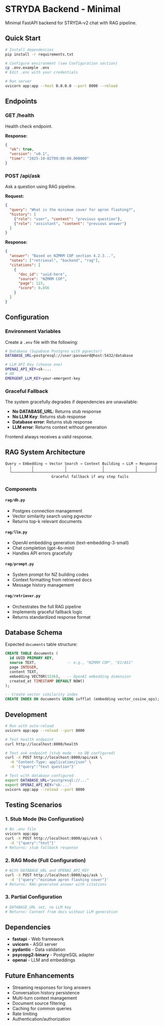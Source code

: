# STRYDA Backend - Minimal

Minimal FastAPI backend for STRYDA-v2 chat with RAG pipeline.

## Quick Start

```bash
# Install dependencies
pip install -r requirements.txt

# Configure environment (see Configuration section)
cp .env.example .env
# Edit .env with your credentials

# Run server
uvicorn app:app --host 0.0.0.0 --port 8000 --reload
```

## Endpoints

### GET /health
Health check endpoint.

**Response:**
```json
{
  "ok": true,
  "version": "v0.1",
  "time": "2025-10-02T09:00:00.000000"
}
```

### POST /api/ask
Ask a question using RAG pipeline.

**Request:**
```json
{
  "query": "What is the minimum cover for apron flashing?",
  "history": [
    {"role": "user", "content": "previous question"},
    {"role": "assistant", "content": "previous answer"}
  ]
}
```

**Response:**
```json
{
  "answer": "Based on NZMRM COP section 4.2.3...",
  "notes": ["retrieval", "backend", "rag"],
  "citations": [
    {
      "doc_id": "uuid-here",
      "source": "NZMRM COP",
      "page": 123,
      "score": 0.856
    }
  ]
}
```

## Configuration

### Environment Variables

Create a `.env` file with the following:

```bash
# Database (Supabase Postgres with pgvector)
DATABASE_URL=postgresql://user:password@host:5432/database

# LLM API Key (choose one)
OPENAI_API_KEY=sk-...
# OR
EMERGENT_LLM_KEY=your-emergent-key
```

### Graceful Fallback

The system gracefully degrades if dependencies are unavailable:

- **No DATABASE_URL**: Returns stub response
- **No LLM Key**: Returns stub response
- **Database error**: Returns stub response
- **LLM error**: Returns context without generation

Frontend always receives a valid response.

## RAG System Architecture

```
Query → Embedding → Vector Search → Context Building → LLM → Response
  │         │              │                │              │        │
  └─────────┴──────────────┴────────────────┴──────────────┴────────┘
                     Graceful fallback if any step fails
```

### Components

#### `rag/db.py`
- Postgres connection management
- Vector similarity search using pgvector
- Returns top-k relevant documents

#### `rag/llm.py`
- OpenAI embedding generation (text-embedding-3-small)
- Chat completion (gpt-4o-mini)
- Handles API errors gracefully

#### `rag/prompt.py`
- System prompt for NZ building codes
- Context formatting from retrieved docs
- Message history management

#### `rag/retriever.py`
- Orchestrates the full RAG pipeline
- Implements graceful fallback logic
- Returns standardized response format

## Database Schema

Expected `documents` table structure:

```sql
CREATE TABLE documents (
  id UUID PRIMARY KEY,
  source TEXT,              -- e.g., "NZMRM COP", "E2/AS1"
  page INTEGER,
  content TEXT,
  embedding VECTOR(1536),   -- OpenAI embedding dimension
  created_at TIMESTAMP DEFAULT NOW()
);

-- Create vector similarity index
CREATE INDEX ON documents USING ivfflat (embedding vector_cosine_ops);
```

## Development

```bash
# Run with auto-reload
uvicorn app:app --reload --port 8000

# Test health endpoint
curl http://localhost:8000/health

# Test ask endpoint (stub mode - no DB configured)
curl -X POST http://localhost:8000/api/ask \
  -H "Content-Type: application/json" \
  -d '{"query":"test question"}'

# Test with database configured
export DATABASE_URL="postgresql://..."
export OPENAI_API_KEY="sk-..."
uvicorn app:app --reload --port 8000
```

## Testing Scenarios

### 1. Stub Mode (No Configuration)
```bash
# No .env file
uvicorn app:app
curl -X POST http://localhost:8000/api/ask \
  -d '{"query":"test"}'
# Returns: stub fallback response
```

### 2. RAG Mode (Full Configuration)
```bash
# With DATABASE_URL and OPENAI_API_KEY
curl -X POST http://localhost:8000/api/ask \
  -d '{"query":"minimum apron flashing cover"}'
# Returns: RAG-generated answer with citations
```

### 3. Partial Configuration
```bash
# DATABASE_URL set, no LLM key
# Returns: Context from docs without LLM generation
```

## Dependencies

- **fastapi** - Web framework
- **uvicorn** - ASGI server
- **pydantic** - Data validation
- **psycopg2-binary** - PostgreSQL adapter
- **openai** - LLM and embeddings

## Future Enhancements

- Streaming responses for long answers
- Conversation history persistence
- Multi-turn context management
- Document source filtering
- Caching for common queries
- Rate limiting
- Authentication/authorization
